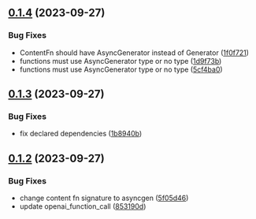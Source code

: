 ## [0.1.4](https://github.com/AlmogBaku/openai-streaming/compare/v0.1.3...v0.1.4) (2023-09-27)


### Bug Fixes

* ContentFn should have AsyncGenerator instead of Generator ([1f0f721](https://github.com/AlmogBaku/openai-streaming/commit/1f0f721afd8b41a04d94d739f48a57e45c61ab2b))
* functions must use AsyncGenerator type or no type ([1d9f73b](https://github.com/AlmogBaku/openai-streaming/commit/1d9f73ba82f5df3c99007b7c31278a485291c914))
* functions must use AsyncGenerator type or no type ([5cf4ba0](https://github.com/AlmogBaku/openai-streaming/commit/5cf4ba002348cbba4aff48f10237f354b57382b0))





## [0.1.3](https://github.com/AlmogBaku/openai-streaming/compare/v0.1.2...v0.1.3) (2023-09-27)


### Bug Fixes

* fix declared dependencies ([1b8940b](https://github.com/AlmogBaku/openai-streaming/commit/1b8940b39dbceabdc5cc92abb13bc114c6c393c7))





## [0.1.2](https://github.com/AlmogBaku/openai-streaming/compare/v0.1.1...v0.1.2) (2023-09-27)


### Bug Fixes

* change content fn signature to asyncgen ([5f05d46](https://github.com/AlmogBaku/openai-streaming/commit/5f05d46b6b86ea6d2a29a4427ad6197d95cdd465))
* update openai_function_call ([853190d](https://github.com/AlmogBaku/openai-streaming/commit/853190dc1cabb135bccc99ca477c169acfad16c3))
